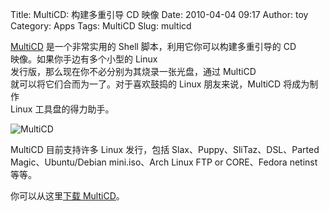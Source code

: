 Title: MultiCD: 构建多重引导 CD 映像
Date: 2010-04-04 09:17
Author: toy
Category: Apps
Tags: MultiCD
Slug: multicd

[MultiCD](http://multicd.tuxfamily.org/) 是一个非常实用的 Shell
脚本，利用它你可以构建多重引导的 CD  
映像。如果你手边有多个小型的 Linux  
发行版，那么现在你不必分别为其烧录一张光盘，通过 MultiCD  
就可以将它们合而为一了。对于喜欢鼓捣的 Linux 朋友来说，MultiCD
将成为制作  
Linux 工具盘的得力助手。

![MultiCD](http://i.linuxtoy.org/images/2010/04/multicd.png)

MultiCD 目前支持许多 Linux 发行，包括 Slax、Puppy、SliTaz、DSL、Parted  
Magic、Ubuntu/Debian mini.iso、Arch Linux FTP or CORE、Fedora netinst
等等。

你可以从这里[下载 MultiCD](ftp://downloads.tuxfamily.org/multicd/)。
